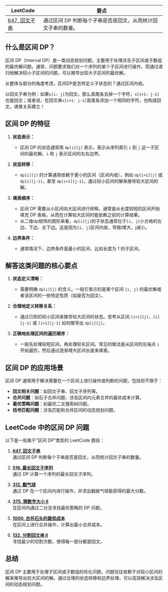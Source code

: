 |LeetCode|要点|
|----------------|----------------|
|[647. 回文子串](https://github.com/bigwindlee/LeetCode/blob/master/0647.%20Palindromic%20Substrings/0647_countSubstrings.h)|通过区间 DP 判断每个子串是否是回文，从而统计回文子串的数量。|

## 什么是区间 DP？

区间 DP（Interval DP）是一类动态规划问题，主要用于处理涉及子区间或子数组的最优解问题。通常，问题要求我们对一个序列的某个子区间进行操作，而通过递归地解决较小子区间的问题，可以推导出较大子区间的最优解。


从整体与部分的角度考虑，区间DP是怎样定义子状态的？通过区间内收。


以回文子串为例：如果`s[i: j]`为回文，那么首尾各去掉一个字符，`s[i+1: j-1]`也是回文；或者说，在回文串`s[i+1: j-1]`首尾各添加一个相同的字符，也构成回文。递推关系建立！

## 区间 DP 的特征

1. **状态表示：**
   - 区间 DP 的状态通常用 `dp[i][j]` 表示，表示从序列索引 `i` 到 `j` 这一子区间的最优解。`i` 和 `j` 表示区间的左右边界。

2. **状态转移：**
   - `dp[i][j]` 的计算通常依赖于更小的区间（区间内收），例如 `dp[i+1][j]` 或 `dp[i][j-1]`，甚至 `dp[i+1][j-1]`。通过较小区间的解来推导较大区间的解。

3. **填表顺序：**
   - 区间 DP 需要从小区间向大区间进行转移。通常是从长度较短的区间开始填充 DP 表格，从而在计算较大区间时能依赖之前的计算结果。
   - 从二维dp矩阵的图形来看，`dp[i][j]`的子状态通常位于`[i, j]`小方格的左边、下边、左下边。这是因为`[i, j]`区间内收，导致i增大，j减小。

4. **边界条件：**
   - 通常情况下，边界条件是最小的区间，比如长度为 1 的子区间。

## 解答这类问题的核心要点

1. **状态定义清晰：**
   - 需要明确 `dp[i][j]` 的含义。一般它表示的是某个区间 `[i, j]` 的最优解或者该区间的一些特定性质（如是否为回文）。

2. **合理地定义转移关系：**
   - 通过已知的较小区间来推导较大区间的状态。思考从区间 `[i+1][j]`、`[i][j-1]` 或 `[i+1][j-1]` 如何推导出 `dp[i][j]`。

3. **正确地处理区间的遍历顺序：**
   - 一般先处理较短区间，再处理较长区间。常见的做法是从区间的左端点 `i` 开始遍历，然后通过逐渐增大区间长度来填表。

## 区间 DP 的应用场景

区间 DP 通常用于解决需要在一个区间上进行操作或判断的问题，包括但不限于：
- **回文相关问题**：如回文子串、回文子序列等。
- **合并问题**：如石子合并问题，涉及区间内元素合并的最优成本计算。
- **最优策略问题**：如最优二叉搜索树问题。
- **括号匹配问题**：涉及匹配和合并区间的动态规划问题。

## LeetCode 中的区间 DP 问题

以下是一些属于“区间 DP”类型的 LeetCode 题目：

1. **[647. 回文子串](https://leetcode.cn/problems/palindromic-substrings/)**  
   通过区间 DP 判断每个子串是否是回文，从而统计回文子串的数量。

2. **[516. 最长回文子序列](https://leetcode.cn/problems/longest-palindromic-subsequence/)**  
   通过 DP 计算一个序列的最长回文子序列。

3. **[312. 戳气球](https://leetcode.cn/problems/burst-balloons/)**  
   通过 DP 在一个区间内进行操作，并求出戳破气球能获得的最大分数。

4. **[375. 猜数字大小 II](https://leetcode.cn/problems/guess-number-higher-or-lower-ii/)**  
   在区间内通过二分法寻找最优策略的 DP 问题。

5. **[1000. 合并石头的最低成本](https://leetcode.cn/problems/minimum-cost-to-merge-stones/)**  
   在区间上进行合并操作，计算出最小合并成本。

6. **[132. 分割回文串 II](https://leetcode.cn/problems/palindrome-partitioning-ii/)**  
   寻找最少的切割次数，使得每一部分都是回文。

## 总结

区间 DP 主要用于处理子区间或子数组的优化问题，问题往往依赖于对较小区间的解来推导出较大区间的解。通过合理的状态转移和边界处理，可以高效解决涉及区间的动态规划问题。
